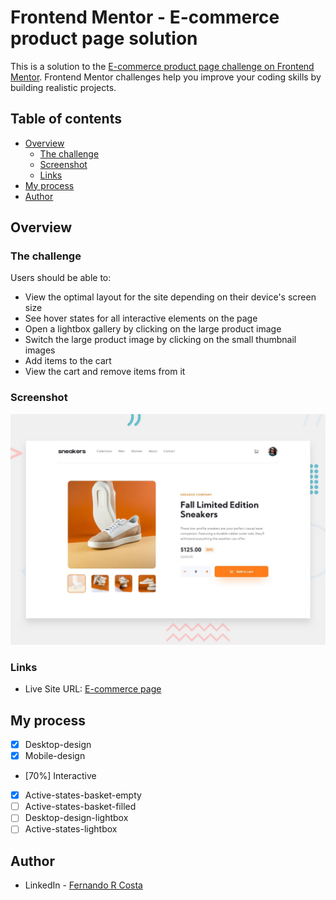 # Frontend Mentor - E-commerce product page solution

This is a solution to the [E-commerce product page challenge on Frontend Mentor](https://www.frontendmentor.io/challenges/ecommerce-product-page-UPsZ9MJp6). Frontend Mentor challenges help you improve your coding skills by building realistic projects.

## Table of contents

- [Overview](#overview)
  - [The challenge](#the-challenge)
  - [Screenshot](#screenshot)
  - [Links](#links)
- [My process](#my-process)
- [Author](#author)

## Overview

### The challenge

Users should be able to:

- View the optimal layout for the site depending on their device's screen size
- See hover states for all interactive elements on the page
- Open a lightbox gallery by clicking on the large product image
- Switch the large product image by clicking on the small thumbnail images
- Add items to the cart
- View the cart and remove items from it

### Screenshot

![](./design/desktop-preview.jpg)

### Links

- Live Site URL: [E-commerce page](https://e-commerce-page-lovat.vercel.app/)

## My process

- [x] Desktop-design
- [x] Mobile-design
- [70%] Interactive
- [x] Active-states-basket-empty
- [ ] Active-states-basket-filled
- [ ] Desktop-design-lightbox
- [ ] Active-states-lightbox

## Author

- LinkedIn - [Fernando R Costa](https://www.linkedin.com/in/fernando-r-costa/)